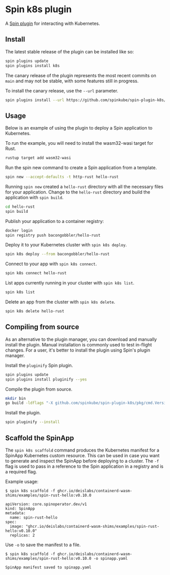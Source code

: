 # Spin k8s plugin

A [Spin plugin](https://github.com/fermyon/spin-plugins) for interacting with Kubernetes.

## Install

The latest stable release of the plugin can be installed like so:

```sh
spin plugins update
spin plugins install k8s
```

The canary release of the plugin represents the most recent commits on `main` and may not be stable, with some
features still in progress.

To install the canary release, use the `--url` parameter.

```sh
spin plugins install --url https://github.com/spinkube/spin-plugin-k8s/releases/download/canary/k8s.json
```

## Usage

Below is an example of using the plugin to deploy a Spin application to Kubernetes.

To run the example, you will need to install the wasm32-wasi target for Rust.

```sh
rustup target add wasm32-wasi
```

Run the spin new command to create a Spin application from a template.

```sh
spin new --accept-defaults -t http-rust hello-rust
```

Running `spin new` created a `hello-rust` directory with all the necessary files for your application. Change to the
`hello-rust` directory and build the application with `spin build`.

```sh
cd hello-rust
spin build
```

Publish your application to a container registry:

```sh
docker login
spin registry push bacongobbler/hello-rust
```

Deploy it to your Kubernetes cluster with `spin k8s deploy`.

```sh
spin k8s deploy --from bacongobbler/hello-rust
```

Connect to your app with `spin k8s connect`.

```sh
spin k8s connect hello-rust
```

List apps currently running in your cluster with `spin k8s list`.

```sh
spin k8s list
```

Delete an app from the cluster with `spin k8s delete`.

```sh
spin k8s delete hello-rust
```

## Compiling from source

As an alternative to the plugin manager, you can download and manually install the plugin. Manual installation is
commonly used to test in-flight changes. For a user, it's better to install the plugin using Spin's plugin manager.

Install the `pluginify` Spin plugin.

```sh
spin plugins update
spin plugins install pluginify --yes
```

Compile the plugin from source.

```sh
mkdir bin
go build -ldflags "-X github.com/spinkube/spin-plugin-k8s/pkg/cmd.Version=git-$(git rev-parse --short HEAD)" -o bin ./...
```

Install the plugin.

```sh
spin pluginify --install
```

## Scaffold the SpinApp

The `spin k8s scaffold` command produces the Kubernetes manifest for a SpinApp Kubernetes custom resource. This can be used in case you want to generate and inspect the SpinApp before deploying to a cluster. The `-f` flag is used to pass in a reference to the Spin application in a registry and is a required flag.

Example usage:

```console
$ spin k8s scaffold -f ghcr.io/deislabs/containerd-wasm-shims/examples/spin-rust-hello:v0.10.0

apiVersion: core.spinoperator.dev/v1
kind: SpinApp
metadata:
  name: spin-rust-hello
spec:
  image: "ghcr.io/deislabs/containerd-wasm-shims/examples/spin-rust-hello:v0.10.0"
  replicas: 2
```

Use `-o` to save the manifest to a file.

```console
$ spin k8s scaffold -f ghcr.io/deislabs/containerd-wasm-shims/examples/spin-rust-hello:v0.10.0 -o spinapp.yaml

SpinApp manifest saved to spinapp.yaml
```
